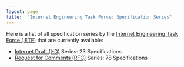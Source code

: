 ```yaml
---
layout: page
title:  "Internet Engineering Task Force: Specification Series"
---
```


Here is a list of all specification series by the [Internet Engineering Task Force (IETF)](http://www.ietf.org/) that are currently available:

  * [Internet Draft (I-D)](I-D) Series: 23 Specifications
  * [Request for Comments (RFC)](RFC) Series: 78 Specifications
